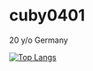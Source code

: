 # cuby0401

20 y/o
Germany

[![Top Langs](https://github-readme-stats.vercel.app/api/top-langs/?username=cuby0401)](https://github.com/anuraghazra/github-readme-stats)

<!---
cuby0401/cuby0401 is a ✨ special ✨ repository because its `README.md` (this file) appears on your GitHub profile.
You can click the Preview link to take a look at your changes.
--->
